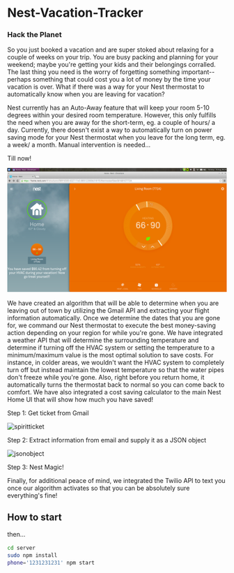 # Nest-Vacation-Tracker
### Hack the Planet

So you just booked a vacation and are super stoked about relaxing for a couple of weeks on your trip.  You are busy packing and planning for your weekend; maybe you're getting your kids and their belongings corralled. The last thing you need is the worry of forgetting something important-- perhaps something that could cost you a lot of money by the time your vacation is over. What if there was a way for your Nest thermostat to automatically know when you are leaving for vacation?

Nest currently has an Auto-Away feature that will keep your room 5-10 degrees within your desired room temperature.  However, this only fulfills the need when you are away for the short-term, eg. a couple of hours/ a day.  Currently, there doesn't exist a way to automatically turn on power saving mode for your Nest thermostat when you leave for the long term, eg. a week/ a month.  Manual intervention is needed...

Till now!

![Nest UI](nest.png)

We have created an algorithm that will be able to determine when you are leaving out of town by utilizing the Gmail API and extracting your flight information automatically. Once we determine the dates that you are gone for, we command our Nest thermostat to execute the best money-saving action depending on your region for while you're gone.  We have integrated a weather API that will determine the surrounding temperature and determine if turning off the HVAC system or setting the temperature to a minimum/maximum value is the most optimal solution to save costs.  For instance, in colder areas, we wouldn't want the HVAC system to completely turn off but instead maintain the lowest temperature so that the water pipes don't freeze while you're gone. Also, right before you return home, it automatically turns the thermostat back to normal so you can come back to comfort. We have also integrated a cost saving calculator to the main Nest Home UI that will show how much you have saved!


Step 1: Get ticket from Gmail

![spiritticket](https://cloud.githubusercontent.com/assets/8474465/9294811/4f52e9f0-4426-11e5-82f5-d2946bd59739.png)


Step 2: Extract information from email and supply it as a JSON object

![jsonobject](https://cloud.githubusercontent.com/assets/8474465/9294830/be4858b8-4426-11e5-8cfe-d3f400b2455c.png)

Step 3: Nest Magic!


Finally, for additional peace of mind, we integrated the Twilio API to text you once our algorithm activates so that you can be absolutely sure everything's fine!

## How to start

then...

```sh
cd server
sudo npm install
phone='1231231231' npm start
```
